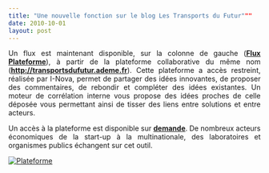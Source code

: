```yaml
---
title: "Une nouvelle fonction sur le blog Les Transports du Futur"""
date: 2010-10-01
layout: post
---
```


<p style="text-align: justify">Un flux est maintenant disponible, sur la colonne de gauche (<strong><a href="/plateformetdf/" target="_blank">Flux Plateforme</a></strong>), à partir de la plateforme collaborative du même nom (<strong><a href="http://transportsdufutur.ademe.fr">http://transportsdufutur.ademe.fr</a></strong>). Cette plateforme a accès restreint, réalisée par I-Nova, permet de partager des idées innovantes, de proposer des commentaires, de rebondir et compléter des idées existantes. Un moteur de corrélation interne vous propose des idées proches de celle déposée vous permettant ainsi de tisser des liens entre solutions et entre acteurs.</p> <p style="text-align: justify">Un accès à la plateforme est disponible sur <strong><a href="mailto:gabriel.plassat@ademe.fr" target="_blank">demande</a></strong>. De nombreux acteurs économiques de la start-up à la multinationale, des laboratoires et organismes publics échangent sur cet outil.</p> <p><a href="/wp-content/uploads/sites/6/old/6a0120a66d2ad4970b013487e48b99970c-800wi.jpg" rel="lightbox"><img alt="Plateforme" class="asset  asset-image at-xid-6a0120a66d2ad4970b013487e48b99970c" src="/wp-content/uploads/sites/6/old/6a0120a66d2ad4970b013487e48b99970c-500wi.jpg" style="margin-left: auto;margin-right: auto" title="Plateforme" /></a> <br /> </p>